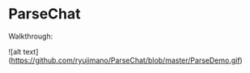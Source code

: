 # ParseChat

Walkthrough:

![alt text] (https://github.com/ryujimano/ParseChat/blob/master/ParseDemo.gif)
